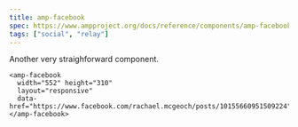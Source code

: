 ```yaml
---
title: amp-facebook
spec: https://www.ampproject.org/docs/reference/components/amp-facebook.html
tags: ["social", "relay"]
---
```


<figure>
  <amp-facebook width="552" height="310" layout="responsive" data-href="https://www.facebook.com/rachael.mcgeoch/posts/10155660951509224"></amp-facebook>
</figure>

<!--more-->

Another very straighforward component.

```
<amp-facebook 
  width="552" height="310" 
  layout="responsive" 
  data-href="https://www.facebook.com/rachael.mcgeoch/posts/10155660951509224"></amp-facebook>
```
